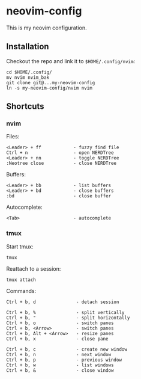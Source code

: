 # neovim-config

This is my neovim configuration.

## Installation

Checkout the repo and link it to `$HOME/.config/nvim`:

    cd $HOME/.config/
    mv nvim nvim_bak
    git clone git@...my-neovim-config
    ln -s my-neovim-config/nvim nvim


## Shortcuts

### nvim

Files:
```
<Leader> + ff            - fuzzy find file
Ctrl + n                 - open NERDTree
<Leader> + nn            - toggle NERDTree
:Neotree close           - close NERDTree
```

Buffers:
```
<Leader> + bb            - list buffers
<Leader> + bd            - close buffers
:bd                      - close buffer
```

Autocomplete:
```
<Tab>                    - autocomplete
```

### tmux

Start tmux:

    tmux

Reattach to a session:

    tmux attach

Commands:
```
Ctrl + b, d               - detach session

Ctrl + b, %               - split vertically
Ctrl + b, "               - split horizontally
Ctrl + b, o               - switch panes
Ctrl + b, <Arrow>         - switch panes
Ctrl + b, Alt + <Arrow>   - resize panes
Ctrl + b, x               - close pane

Ctrl + b, c               - create new window
Ctrl + b, n               - next window
Ctrl + b, p               - previous window
Ctrl + b, w               - list windows
Ctrl + b, &               - close window
```
